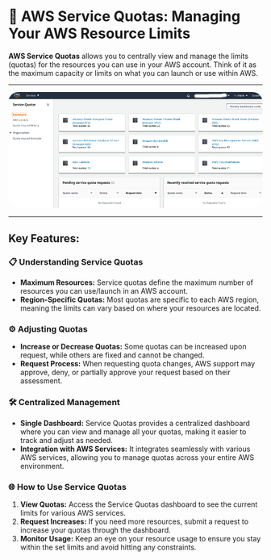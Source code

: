 # 🚦 AWS Service Quotas: Managing Your AWS Resource Limits

**AWS Service Quotas** allows you to centrally view and manage the limits (quotas) for the resources you can use in your AWS account. Think of it as the maximum capacity or limits on what you can launch or use within AWS.

---

<div style="text-align: center;">
  <img src="images/aws-service-quotas.png" alt="AWS Service Quotas" style="border-radius: 20px;">
</div>

---

## **Key Features:**

### 📋 **Understanding Service Quotas**

- **Maximum Resources:** Service quotas define the maximum number of resources you can use/launch in an AWS account.
- **Region-Specific Quotas:** Most quotas are specific to each AWS region, meaning the limits can vary based on where your resources are located.

### ⚙️ **Adjusting Quotas**

- **Increase or Decrease Quotas:** Some quotas can be increased upon request, while others are fixed and cannot be changed.
- **Request Process:** When requesting quota changes, AWS support may approve, deny, or partially approve your request based on their assessment.

### 🛠️ **Centralized Management**

- **Single Dashboard:** Service Quotas provides a centralized dashboard where you can view and manage all your quotas, making it easier to track and adjust as needed.
- **Integration with AWS Services:** It integrates seamlessly with various AWS services, allowing you to manage quotas across your entire AWS environment.

### 🌐 **How to Use Service Quotas**

1. **View Quotas:** Access the Service Quotas dashboard to see the current limits for various AWS services.
2. **Request Increases:** If you need more resources, submit a request to increase your quotas through the dashboard.
3. **Monitor Usage:** Keep an eye on your resource usage to ensure you stay within the set limits and avoid hitting any constraints.
